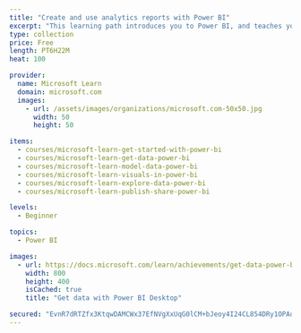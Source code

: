 ```yaml
---
title: "Create and use analytics reports with Power BI"
excerpt: "This learning path introduces you to Power BI, and teaches you to use and build business intelligence reports."
type: collection
price: Free
length: PT6H22M
heat: 100

provider:
  name: Microsoft Learn
  domain: microsoft.com
  images:
    - url: /assets/images/organizations/microsoft.com-50x50.jpg
      width: 50
      height: 50

items:
  - courses/microsoft-learn-get-started-with-power-bi
  - courses/microsoft-learn-get-data-power-bi
  - courses/microsoft-learn-model-data-power-bi
  - courses/microsoft-learn-visuals-in-power-bi
  - courses/microsoft-learn-explore-data-power-bi
  - courses/microsoft-learn-publish-share-power-bi

levels:
  - Beginner

topics:
  - Power BI

images:
  - url: https://docs.microsoft.com/learn/achievements/get-data-power-bi-desktop-social.png
    width: 800
    height: 400
    isCached: true
    title: "Get data with Power BI Desktop"

secured: "EvnR7dRTZfx3KtqwDAMCWx37EfNVgXxUqG0lCM+bJeoy4I24CL854DRy1OPAq18+QpNPXo+xUGLUgxV31JgOiVcG33OXTTDyYQeUJKFH9g5+Xi7Xfw4RTgTqXi6EthF4qNJwrhWGAU2L0yLsvTxQC7j1zXXeXSG+u4KVXrXCNPCzgAvndwkXFAwQdB5sUcC4lSUfqbTm3Vlnt51VLFC7T1qShtolYbF3KEIxHx6nVDTC7iBOGv9THe5+PqVOD12KH2dr6JmeFROdIN1Ro/+r5RyjN89GULULIIv4QjMJNtl7JBpwaneazEzDHAnM8tLWuKn0OFQg/7HXfRpb0Rdu/w==;xjQ8jT7O7ytDl12Ogi7RaA=="
---
```



